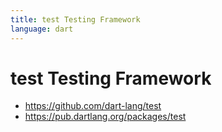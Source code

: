 ```yaml
---
title: test Testing Framework
language: dart
---
```


# test Testing Framework

- <https://github.com/dart-lang/test>
- <https://pub.dartlang.org/packages/test>
